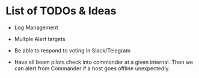 # List of TODOs & Ideas

- Log Management

- Multple Alert targets

- Be able to respond to voting in Slack/Telegram

- Have all beam pilots check into commander at a given internal. Then we can alert from Commander if a host goes offline unexpectedly.